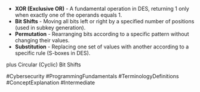 
- **XOR (Exclusive OR)** - A fundamental operation in DES, returning 1 only when exactly one of the operands equals 1.
- **Bit Shifts** - Moving all bits left or right by a specified number of positions (used in subkey generation).
- **Permutation** - Rearranging bits according to a specific pattern without changing their values.
- **Substitution** - Replacing one set of values with another according to a specific rule (S-boxes in DES).

plus Circular (Cyclic) Bit Shifts

#Cybersecurity #ProgrammingFundamentals #TerminologyDefinitions  #ConceptExplanation #Intermediate
